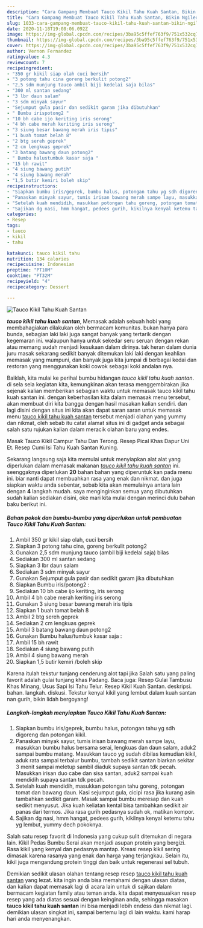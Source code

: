 ```yaml
---
description: "Cara Gampang Membuat Tauco Kikil Tahu Kuah Santan, Bikin Ngiler"
title: "Cara Gampang Membuat Tauco Kikil Tahu Kuah Santan, Bikin Ngiler"
slug: 1033-cara-gampang-membuat-tauco-kikil-tahu-kuah-santan-bikin-ngiler
date: 2020-11-18T19:08:06.092Z
image: https://img-global.cpcdn.com/recipes/3ba95c5ffef763f9/751x532cq70/tauco-kikil-tahu-kuah-santan-foto-resep-utama.jpg
thumbnail: https://img-global.cpcdn.com/recipes/3ba95c5ffef763f9/751x532cq70/tauco-kikil-tahu-kuah-santan-foto-resep-utama.jpg
cover: https://img-global.cpcdn.com/recipes/3ba95c5ffef763f9/751x532cq70/tauco-kikil-tahu-kuah-santan-foto-resep-utama.jpg
author: Vernon Fernandez
ratingvalue: 4.3
reviewcount: 7
recipeingredient:
- "350 gr kikil siap olah cuci bersih"
- "3 potong tahu cina goreng berkulit potong2"
- "2,5 sdm munjung tauco ambil biji kedelai saja bilas"
- "300 ml santan sedang"
- "3 lbr daun salam"
- "3 sdm minyak sayur"
- "Sejumput gula pasir dan sedikit garam jika dibutuhkan"
- " Bumbu irispotong2 "
- "10 bh cabe ijo keriting iris serong"
- "4 bh cabe merah keriting iris serong"
- "3 siung besar bawang merah iris tipis"
- "1 buah tomat belah 8"
- "2 btg sereh geprek"
- "2 cm lengkuas geprek"
- "3 batang bawang daun potong2"
- " Bumbu halustumbuk kasar saja "
- "15 bh rawit"
- "4 siung bawang putih"
- "4 siung bawang merah"
- "1,5 butir kemiri boleh skip"
recipeinstructions:
- "Siapkan bumbu iris/geprek, bumbu halus, potongan tahu yg sdh digoreng dan potongan kikil."
- "Panaskan minyak sayur, tumis irisan bawang merah sampe layu, masukkan bumbu halus bersama serai, lengkuas dan daun salam, aduk2 sampai bumbu matang. Masukkan tauco yg sudah dibilas kemudian kikil, aduk rata sampai terbalur bumbu, tambah sedikit santan biarkan sekitar 3 menit sampai meletup sambil diaduk supaya santan tdk pecah. Masukkan irisan duo cabe dan sisa santan, aduk2 sampai kuah mendidih supaya santan tdk pecah."
- "Setelah kuah mendidih, masukkan potongan tahu goreng, potongan tomat dan bawang daun. Kasi sejumput gula, cicipi rasa jika kurang asin tambahkan sedikit garam. Masak sampai bumbu meresap dan kuah sedikit menyusut. Jika kuah keliatan kental bisa tambahkan sedikit air panas dari termos. Jika rasa gurih pedasnya sudah ok, matikan kompor."
- "Sajikan dg nasi, hmm hangat, pedees gurih, kikilnya kenyal ketemu tahu yg lembut, yummy dech pokoknya."
categories:
- Resep
tags:
- tauco
- kikil
- tahu

katakunci: tauco kikil tahu 
nutrition: 134 calories
recipecuisine: Indonesian
preptime: "PT10M"
cooktime: "PT32M"
recipeyield: "4"
recipecategory: Dessert

---
```



![Tauco Kikil Tahu Kuah Santan](https://img-global.cpcdn.com/recipes/3ba95c5ffef763f9/751x532cq70/tauco-kikil-tahu-kuah-santan-foto-resep-utama.jpg)

<b><i>tauco kikil tahu kuah santan</i></b>, Memasak adalah sebuah hobi yang membahagiakan dilakukan oleh bermacam komunitas. bukan hanya para bunda, sebagian laki laki juga sangat banyak yang tertarik dengan kegemaran ini. walaupun hanya untuk sekedar seru seruan dengan rekan atau memang sudah menjadi kesukaan dalam dirinya. tak heran dalam dunia juru masak sekarang sedikit banyak ditemukan laki laki dengan keahlian memasak yang mumpuni, dan banyak juga kita jumpai di berbagai kedai dan restoran yang menggunakan koki cowok sebagai koki andalan nya.

Baiklah, kita mulai ke perihal bumbu hidangan <i>tauco kikil tahu kuah santan</i>. di sela sela kegiatan kita, kemungkinan akan terasa menggembirakan jika sejenak kalian memberikan sebagian waktu untuk memasak tauco kikil tahu kuah santan ini. dengan keberhasilan kita dalam memasak menu tersebut, akan membuat diri kita bangga dengan hasil masakan kalian sendiri. dan lagi disini dengan situs ini kita akan dapat saran saran untuk memasak menu <u>tauco kikil tahu kuah santan</u> tersebut menjadi olahan yang yummy dan nikmat, oleh sebab itu catat alamat situs ini di gadget anda sebagai salah satu rujukan kalian dalam meracik olahan baru yang endes.

Masak Tauco Kikil Campur Tahu Dan Terong. Resep Pical Khas Dapur Uni Et. Resep Cumi Isi Tahu Kuah Santan Kuning.


Sekarang langsung saja kita memulai untuk menyiapkan alat alat yang diperlukan dalam memasak makanan <u><i>tauco kikil tahu kuah santan</i></u> ini. seenggaknya diperlukan <b>20</b> bahan bahan yang diperuntuk kan pada menu ini. biar nanti dapat membuahkan rasa yang enak dan nikmat. dan juga siapkan waktu anda sebentar, sebab kita akan memulainya antara lain dengan <b>4</b> langkah mudah. saya menginginkan semua yang dibutuhkan sudah kalian sediakan disini, oke mari kita mulai dengan merinci dulu bahan baku berikut ini.

<!--inarticleads1-->

##### Bahan pokok dan bumbu-bumbu yang diperlukan untuk pembuatan Tauco Kikil Tahu Kuah Santan:

1. Ambil 350 gr kikil siap olah, cuci bersih
1. Siapkan 3 potong tahu cina, goreng berkulit potong2
1. Gunakan 2,5 sdm munjung tauco (ambil biji kedelai saja) bilas
1. Sediakan 300 ml santan sedang
1. Siapkan 3 lbr daun salam
1. Sediakan 3 sdm minyak sayur
1. Gunakan Sejumput gula pasir dan sedikit garam jika dibutuhkan
1. Siapkan  Bumbu iris/potong2 :
1. Sediakan 10 bh cabe ijo keriting, iris serong
1. Ambil 4 bh cabe merah keriting iris serong
1. Gunakan 3 siung besar bawang merah iris tipis
1. Siapkan 1 buah tomat belah 8
1. Ambil 2 btg sereh geprek
1. Sediakan 2 cm lengkuas geprek
1. Ambil 3 batang bawang daun potong2
1. Gunakan  Bumbu halus/tumbuk kasar saja :
1. Ambil 15 bh rawit
1. Sediakan 4 siung bawang putih
1. Ambil 4 siung bawang merah
1. Siapkan 1,5 butir kemiri /boleh skip


Karena itulah tekstur tunjang cenderung alot tapi jika Salah satu yang paling favorit adalah gulai tunjang khas Padang. Baca juga: Resep Gulai Tambusu Khas Minang, Usus Sapi Isi Tahu Telur. Resep Kikil Kuah Santan. deskripsi. bahan. langkah. diskusi. Tekstur kenyal kikil yang lembut dalam kuah santan nan gurih, bikin lidah bergoyang! 

<!--inarticleads2-->

##### Langkah-langkah menyiapkan Tauco Kikil Tahu Kuah Santan:

1. Siapkan bumbu iris/geprek, bumbu halus, potongan tahu yg sdh digoreng dan potongan kikil.
1. Panaskan minyak sayur, tumis irisan bawang merah sampe layu, masukkan bumbu halus bersama serai, lengkuas dan daun salam, aduk2 sampai bumbu matang. Masukkan tauco yg sudah dibilas kemudian kikil, aduk rata sampai terbalur bumbu, tambah sedikit santan biarkan sekitar 3 menit sampai meletup sambil diaduk supaya santan tdk pecah. Masukkan irisan duo cabe dan sisa santan, aduk2 sampai kuah mendidih supaya santan tdk pecah.
1. Setelah kuah mendidih, masukkan potongan tahu goreng, potongan tomat dan bawang daun. Kasi sejumput gula, cicipi rasa jika kurang asin tambahkan sedikit garam. Masak sampai bumbu meresap dan kuah sedikit menyusut. Jika kuah keliatan kental bisa tambahkan sedikit air panas dari termos. Jika rasa gurih pedasnya sudah ok, matikan kompor.
1. Sajikan dg nasi, hmm hangat, pedees gurih, kikilnya kenyal ketemu tahu yg lembut, yummy dech pokoknya.


Salah satu resep favorit di Indonesia yang cukup sulit ditemukan di negara lain. Kikil Pedas Bumbu Serai akan menjadi asupan protein yang bergizi. Rasa kikil yang kenyal dan pedasnya mantap. Kreasi resep kikil sering dimasak karena rasanya yang enak dan harga yang terjangkau. Selain itu, kikil juga mengandung protein tinggi dan baik untuk regenerasi sel tubuh. 

Demikian sedikit ulasan olahan tentang resep resep <u>tauco kikil tahu kuah santan</u> yang lezat. kita ingin anda bisa memahami dengan ulasan diatas, dan kalian dapat memasak lagi di acara lain untuk di sajikan dalam bermacam kegiatan family atau teman anda. kita dapat menyesuaikan resep resep yang ada diatas sesuai dengan keinginan anda, sehingga masakan <b>tauco kikil tahu kuah santan</b> ini bisa menjadi lebih endess dan nikmat lagi. demikian ulasan singkat ini, sampai bertemu lagi di lain waktu. kami harap hari anda menyenangkan.
